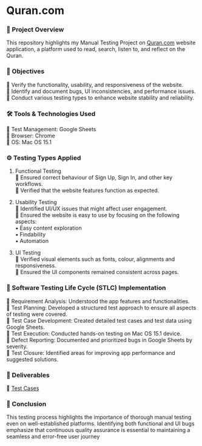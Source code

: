 # Quran.com

### 🔎 Project Overview
This repository highlights my Manual Testing Project on [Quran.com](https://quran.com/) website application, a platform used to read, search, listen to, and reflect on the Quran.

### 🎯 Objectives
📌 Verify the functionality, usability, and responsiveness of the website. <br>
📌 Identify and document bugs, UI inconsistencies, and performance issues. <br>
📌 Conduct various testing types to enhance website stability and reliability. <br>

### 🛠 Tools & Technologies Used
📌 Test Management: Google Sheets<br>
📌 Browser: Chrome<br>
📌 OS: Mac OS 15.1<br>

### ⚙️ Testing Types Applied
1. Functional Testing<br>
📌 Ensured correct behaviour of Sign Up, Sign In, and other key workflows.<br>
📌 Verified that the website features function as expected.<br>

2. Usability Testing<br>
📌 Identified UI/UX issues that might affect user engagement.<br>
📌 Ensured the website is easy to use by focusing on the following aspects:<br>
      ▪️ Easy content exploration<br>
      ▪️ Findability<br>
      ▪️ Automation<br>

3. UI Testing<br>
📌 Verified visual elements such as fonts, colour, alignments and responsiveness.<br>
📌 Ensured the UI components remained consistent across pages.<br>

### 🔄 Software Testing Life Cycle (STLC) Implementation
📌 Requirement Analysis: Understood the app features and functionalities. <br>
📌 Test Planning: Developed a structured test approach to ensure all aspects of testing were covered. <br>
📌 Test Case Development: Created detailed test cases and test data using Google Sheets.<br>
📌 Test Execution: Conducted hands-on testing on Mac OS 15.1 device.<br>
📌 Defect Reporting: Documented and prioritized bugs in Google Sheets by severity.<br>
📌 Test Closure: Identified areas for improving app performance and suggested solutions.<br>

### 📄 Deliverables
📌 [Test Cases](https://docs.google.com/spreadsheets/d/1iaU2uLm2_G0Qemx9A2SnLM4kRmGe1fE_RUHshii-VSQ/edit?usp=sharing)<br>

### 💬 Conclusion
This testing process highlights the importance of thorough manual testing even on well-established platforms. Identifying both functional and UI bugs emphasize that continuous quality assurance is essential to maintaining a seamless and error-free user journey
